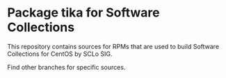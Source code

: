 # Package tika for Software Collections

This repository contains sources for RPMs that are used
to build Software Collections for CentOS by SCLo SIG.

Find other branches for specific sources.
